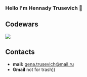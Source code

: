 ### Hello I'm Hennady Trusevich 👋

## Codewars
<img src='https://www.codewars.com/users/Hennady95/badges/large'>

## Contacts

- **mail:** gena.trusevich@mail.ru
- **Gmail** not for trash))
<!--
**Hennady95/Hennady95** is a ✨ _special_ ✨ repository because its `README.md` (this file) appears on your GitHub profile.

Here are some ideas to get you started:

- 🔭 I’m currently working on ...
- 🌱 I’m currently learning ...
- 👯 I’m looking to collaborate on ...
- 🤔 I’m looking for help with ...
- 💬 Ask me about ...
- 📫 How to reach me: ...
- 😄 Pronouns: ...
- ⚡ Fun fact: ...
-->
